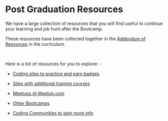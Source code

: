 # Post Graduation Resources

We have a large collection of resources that you will find useful to continue your learning and job hunt after the Bootcamp.

These resources have been collected together in the [Addendum of Resources](/AddendumOfResources/AddendumOfResources.md) in the curriculum.

<br>

Here is a list of resources for you to explore: -

- [Coding sites to practice and earn badges](/AddendumOfResources/AddendumOfResources.md#coding-sites-to-practice-and-earn-badges)

- [Sites with additional training courses](/AddendumOfResources/AddendumOfResources.md#sites-with-additional-training-courses)

- [Meetups @ Meetup.com](/AddendumOfResources/AddendumOfResources.md#meetups-@-meetup.com)

- [Other Bootcamps](/AddendumOfResources/AddendumOfResources.md#other-bootcamps)

- [Coding Communities to gain more info](/AddendumOfResources/AddendumOfResources.md#coding-communities-to-gain-more-info)

